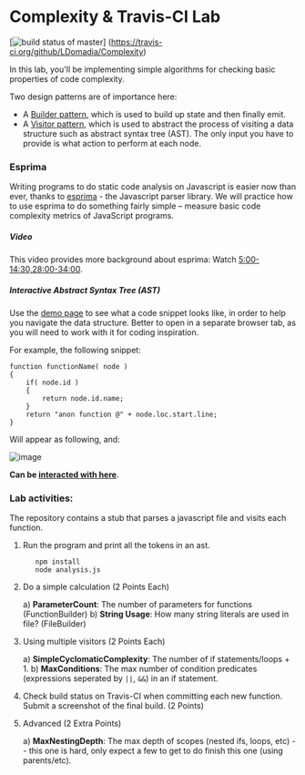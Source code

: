 # Complexity & Travis-CI Lab

[![build status of master](https://travis-ci.org/LDomadia/Complexity.svg?branch=master)]
(https://travis-ci.org/github/LDomadia/Complexity)

In this lab, you'll be implementing simple algorithms for checking basic properties of code complexity.

Two design patterns are of importance here:
* A [Builder pattern](https://en.wikipedia.org/wiki/Builder_pattern), which is used to build up state and then finally emit.
* A [Visitor pattern](https://en.wikipedia.org/wiki/Visitor_pattern), which is used to abstract the process of visiting a data structure such as abstract syntax tree (AST). The only input you have to provide is what action to perform at each node.

### Esprima

Writing programs to do static code analysis on Javascript is easier now than ever, thanks to [esprima](http://esprima.org/) - the Javascript parser library. We will practice how to use esprima to do something fairly simple – measure basic code complexity metrics of JavaScript programs. 

##### Video
This video provides more background about esprima:
Watch [5:00-14:30,28:00-34:00](https://www.youtube.com/watch?v=ACYZFkvq0Sk).

##### Interactive Abstract Syntax Tree (AST)
Use the [demo page](http://esprima.org/demo/parse.html) to see what a code snippet looks like, in order to help you navigate the data structure. Better to open in a separate browser tab, as you will need to work with it for coding inspiration.

For example, the following snippet:

```
function functionName( node )
{
	if( node.id )
	{
		return node.id.name;
	}
	return "anon function @" + node.loc.start.line;
}
```

Will appear as following, and:

![image](https://cloud.githubusercontent.com/assets/742934/9937779/295bc654-5d30-11e5-9e60-6454fb5360f3.png)


**Can be [interacted with here](http://esprima.org/demo/parse.html?code=function%20functionName(%20node%20)%0A%7B%0A%09if(%20node.id%20)%0A%09%7B%0A%09%09return%20node.id.name%3B%0A%09%7D%0A%09return%20%22anon%20function%20%40%22%20%2B%20node.loc.start.line%3B%0A%7D)**.

### Lab activities:

The repository contains a stub that parses a javascript file and visits each function. 

1. Run the program and print all the tokens in an ast.
   ```
      npm install
      node analysis.js
   ```

2. Do a simple calculation (2 Points Each) 

   a) **ParameterCount**: The number of parameters for functions (FunctionBuilder)
   b) **String Usage**: How many string literals are used in file? (FileBuilder)

3. Using multiple visitors (2 Points Each) 

   a) **SimpleCyclomaticComplexity**: The number of if statements/loops + 1.
   b) **MaxConditions**: The max number of condition predicates (expressions seperated by `||`, `&&`) in an if statement.

4. Check build status on Travis-CI when committing each new function. Submit a screenshot of the final build. (2 Points) 

5. Advanced (2 Extra Points)  

   a) **MaxNestingDepth**: The max depth of scopes (nested ifs, loops, etc) -- this one is hard, only expect a few to get to do finish this one (using parents/etc).



